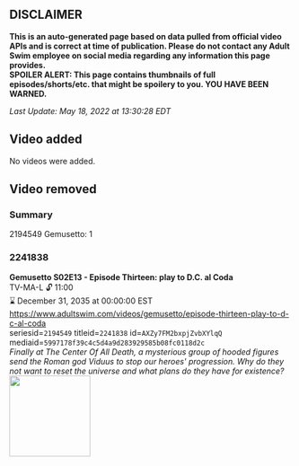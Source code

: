 ## DISCLAIMER
**This is an auto-generated page based on data pulled from official video APIs and is correct at time of publication. Please do not contact any Adult Swim employee on social media regarding any information this page provides.**  
**SPOILER ALERT: This page contains thumbnails of full episodes/shorts/etc. that might be spoilery to you. YOU HAVE BEEN WARNED.**  

_Last Update: May 18, 2022 at 13:30:28 EDT_
## Video added
No videos were added.  
## Video removed
### Summary
2194549 Gemusetto: 1  
### 2241838
**Gemusetto S02E13 - Episode Thirteen: play to D.C. al Coda**  
TV-MA-L 🔓 11:00  
⌛ December 31, 2035 at 00:00:00 EST  
https://www.adultswim.com/videos/gemusetto/episode-thirteen-play-to-d-c-al-coda  
seriesid=`2194549` titleid=`2241838` id=`AXZy7FM2bxpjZvbXYlqQ` mediaid=`5997178f39c4c5d4a9d283929585b08fc0118d2c`  
_Finally at The Center Of All Death, a mysterious group of hooded figures send the Roman god Viduus to stop our heroes' progression. Why do they not want to reset the universe and what plans do they have for existence?_  
<a href="https://media.cdn.adultswim.com/uploads/20201217/thumbnails/2_2012171757360-GSMP_213_dup-20201215.jpg"><img src="https://media.cdn.adultswim.com/uploads/20201217/thumbnails/2_2012171757360-GSMP_213_dup-20201215.jpg" height="144px" /></a>
